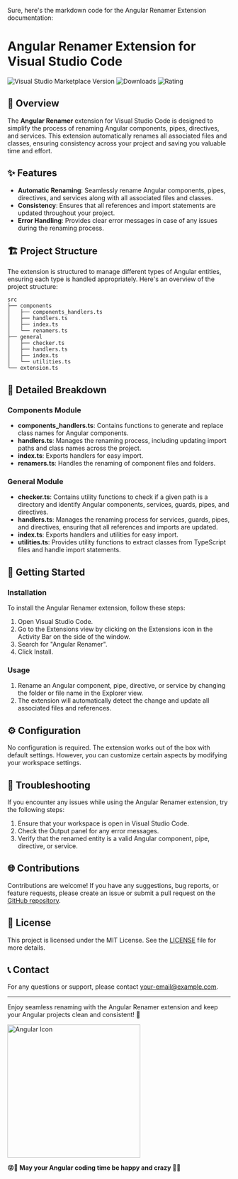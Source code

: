 Sure, here's the markdown code for the Angular Renamer Extension documentation:


# Angular Renamer Extension for Visual Studio Code

![Visual Studio Marketplace Version](https://img.shields.io/visual-studio-marketplace/v/your-extension-id)
![Downloads](https://img.shields.io/visual-studio-marketplace/d/your-extension-id)
![Rating](https://img.shields.io/visual-studio-marketplace/r/your-extension-id)

## 📖 Overview

The **Angular Renamer** extension for Visual Studio Code is designed to simplify the process of renaming Angular components, pipes, directives, and services. This extension automatically renames all associated files and classes, ensuring consistency across your project and saving you valuable time and effort.

## ✨ Features

- **Automatic Renaming**: Seamlessly rename Angular components, pipes, directives, and services along with all associated files and classes.
- **Consistency**: Ensures that all references and import statements are updated throughout your project.
- **Error Handling**: Provides clear error messages in case of any issues during the renaming process.

## 🏗️ Project Structure

The extension is structured to manage different types of Angular entities, ensuring each type is handled appropriately. Here's an overview of the project structure:

```
src
├── components
│   ├── components_handlers.ts
│   ├── handlers.ts
│   ├── index.ts
│   └── renamers.ts
├── general
│   ├── checker.ts
│   ├── handlers.ts
│   ├── index.ts
│   └── utilities.ts
└── extension.ts
```

## 📂 Detailed Breakdown

### Components Module

- **components_handlers.ts**: Contains functions to generate and replace class names for Angular components.
- **handlers.ts**: Manages the renaming process, including updating import paths and class names across the project.
- **index.ts**: Exports handlers for easy import.
- **renamers.ts**: Handles the renaming of component files and folders.

### General Module

- **checker.ts**: Contains utility functions to check if a given path is a directory and identify Angular components, services, guards, pipes, and directives.
- **handlers.ts**: Manages the renaming process for services, guards, pipes, and directives, ensuring that all references and imports are updated.
- **index.ts**: Exports handlers and utilities for easy import.
- **utilities.ts**: Provides utility functions to extract classes from TypeScript files and handle import statements.

## 🚀 Getting Started

### Installation

To install the Angular Renamer extension, follow these steps:

1. Open Visual Studio Code.
2. Go to the Extensions view by clicking on the Extensions icon in the Activity Bar on the side of the window.
3. Search for "Angular Renamer".
4. Click Install.

### Usage

1. Rename an Angular component, pipe, directive, or service by changing the folder or file name in the Explorer view.
2. The extension will automatically detect the change and update all associated files and references.

## ⚙️ Configuration

No configuration is required. The extension works out of the box with default settings. However, you can customize certain aspects by modifying your workspace settings.

## 🔧 Troubleshooting

If you encounter any issues while using the Angular Renamer extension, try the following steps:

1. Ensure that your workspace is open in Visual Studio Code.
2. Check the Output panel for any error messages.
3. Verify that the renamed entity is a valid Angular component, pipe, directive, or service.

## 🌐 Contributions

Contributions are welcome! If you have any suggestions, bug reports, or feature requests, please create an issue or submit a pull request on the [GitHub repository](https://github.com/your-repo/angular-renamer).

## 📜 License

This project is licensed under the MIT License. See the [LICENSE](LICENSE) file for more details.

## 📞 Contact

For any questions or support, please contact [your-email@example.com](mailto:your-email@example.com).

---

Enjoy seamless renaming with the Angular Renamer extension and keep your Angular projects clean and consistent! 🌟


<img src="https://miro.medium.com/v2/resize:fit:1400/format:webp/1*zhULfxu31gL3D_vlhS1rjA.png" alt="Angular Icon" width="300" height="300">

****😜🤩 May your Angular coding time be happy and crazy 🤩😜****
